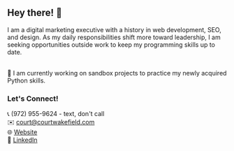 ## Hey there! 👋
I am a digital marketing executive with a history in web development, SEO, and design. As my daily responsibilities shift more toward leadership, I am seeking opportunities outside work to keep my programming skills up to date.<br /><br /> 

🐍 I am currently working on sandbox projects to practice my newly acquired Python skills.

### Let's Connect!
📞 (972) 955-9624 - text, don't call  
✉️ court@courtwakefield.com  
🌐 [Website](https://courtwakefield.com)  
💼 [LinkedIn](https://www.linkedin.com/in/courtwakefield/)  

<!--
**courtwakefield/courtwakefield** is a ✨ _special_ ✨ repository because its `README.md` (this file) appears on your GitHub profile.

Here are some ideas to get you started:

- 🔭 I’m currently working on ...
- 🌱 I’m currently learning ...
- 👯 I’m looking to collaborate on ...
- 🤔 I’m looking for help with ...
- 💬 Ask me about ...
- 📫 How to reach me: ...
- 😄 Pronouns: ...
- ⚡ Fun fact: ...
-->
